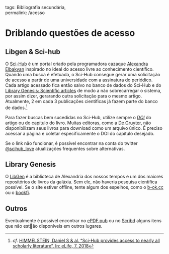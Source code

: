 tags: Bibliografia secundária,  
permalink: /acesso

# Driblando questões de acesso  
  
## Libgen & Sci-hub  
O [Sci-Hub](https://sci-hub.tw) é um portal criado pela programadora cazaque [Alexandra Elbakyan](https://pt.wikipedia.org/wiki/Alexandra_Elbakyan) inspirado no ideal do acesso livre ao conhecimento científico. Quando uma busca é efetuada, o Sci-Hub consegue gerar uma solicitação de acesso a partir de uma universidade com a assinatura do periódico. Cada artigo acessado fica então salvo no banco de dados do Sci-Hub e do [Library Genesis: Scientific articles](http://93.174.95.27/scimag/) de modo a não sobrecarregar o sistema, por assim dizer, gerarando outra solicitação para o mesmo artigo. Atualmente, 2 em cada 3 publicações científicas já fazem parte do banco de dados.[^1]  
  
Para fazer buscas bem sucedidas no Sci-Hub, utilize sempre o [*DOI*](https://www.doi.org) do artigo ou do capítulo do livro. Muitas editoras, como a [De Gruyter](https://www.degruyter.com), não disponibilizam seus livros para download como um arquivo único. É preciso acessar a página e coletar especificamente o DOI do capítulo desejado.  
  
Se o link não funcionar, é possível encontrar na conta do twitter [@scihub_love](https://twitter.com/scihub_love) atualizações frequentes sobre alternativas.  
  
## Library Genesis  
O [LibGen](http://gen.lib.rus.ec) é a biblioteca de Alexandria dos nossos tempos e um dos maiores repositórios de livros da galáxia. Sem ele, não haveria pesquisa científica possível. Se o site estiver offline, tente algum dos espelhos, como o [b-ok.cc](https://b-ok.cc) ou o [bookfi](http://en.bookfi.net).  
  
## Outros  
Eventualmente é possível encontrar no [ePDF.pub](https://epdf.pub) ou no [Scribd](https://pt.scribd.com) alguns itens que não estão disponíveis em outros lugares.  
  
[^1]: *cf.* [HIMMELSTEIN, Daniel S & al. “Sci-Hub provides access to nearly all scholarly literature”. In: eLife, 7. 2018](https://elifesciences.org/articles/32822)  
